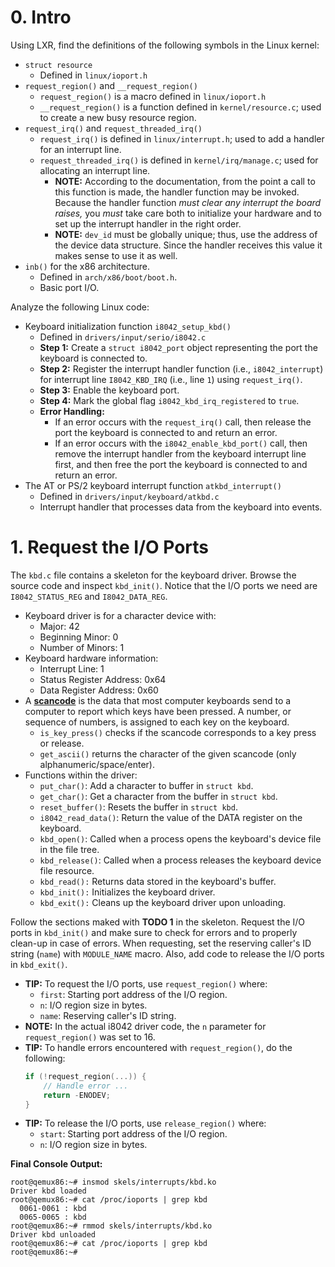 # 0. Intro
Using LXR, find the definitions of the following symbols in the Linux kernel:
- `struct resource`
    - Defined in `linux/ioport.h`
- `request_region()` and `__request_region()`
    - `request_region()` is a macro defined in `linux/ioport.h`
    - `__request_region()` is a function defined in `kernel/resource.c`; used to create a new busy resource region.
- `request_irq()` and `request_threaded_irq()`
    - `request_irq()` is defined in `linux/interrupt.h`; used to add a handler for an interrupt line.
    - `request_threaded_irq()` is defined in `kernel/irq/manage.c`; used for allocating an interrupt line.
        - **NOTE:** According to the documentation, from the point a call to this function is made, the handler function may be invoked. Because the handler function *must clear any interrupt the board raises,* you *must* take care both to initialize your hardware and to set up the interrupt handler in the right order.
        - **NOTE:** `dev_id` must be globally unique; thus, use the address of the device data structure. Since the handler receives this value it makes sense to use it as well.
- `inb()` for the x86 architecture.
    - Defined in `arch/x86/boot/boot.h`.
    - Basic port I/O.

Analyze the following Linux code:
- Keyboard initialization function `i8042_setup_kbd()`
    - Defined in `drivers/input/serio/i8042.c`
    - **Step 1:** Create a `struct i8042_port` object representing the port the keyboard is connected to.
    - **Step 2:** Register the interrupt handler function (i.e., `i8042_interrupt`) for interrupt line `I8042_KBD_IRQ` (i.e., line `1`) using `request_irq()`.
    - **Step 3:** Enable the keyboard port.
    - **Step 4:** Mark the global flag `i8042_kbd_irq_registered` to `true`.
    - **Error Handling:**
        - If an error occurs with the `request_irq()` call, then release the port the keyboard is connected to and return an error.
        - If an error occurs with the `i8042_enable_kbd_port()` call, then remove the interrupt handler from the keyboard interrupt line first, and then free the port the keyboard is connected to and return an error.
- The AT or PS/2 keyboard interrupt function `atkbd_interrupt()`
    - Defined in `drivers/input/keyboard/atkbd.c`
    - Interrupt handler that processes data from the keyboard into events.

# 1. Request the I/O Ports
The `kbd.c` file contains a skeleton for the keyboard driver. Browse the source code and inspect `kbd_init()`. Notice that the I/O ports we need are `I8042_STATUS_REG` and `I8042_DATA_REG`.
- Keyboard driver is for a character device with:
    - Major: 42
    - Beginning Minor: 0
    - Number of Minors: 1
- Keyboard hardware information:
    - Interrupt Line: 1
    - Status Register Address: 0x64
    - Data Register Address: 0x60
- A [**scancode**](https://en.wikipedia.org/wiki/Scancode) is the data that most computer keyboards send to a computer to report which keys have been pressed. A number, or sequence of numbers, is assigned to each key on the keyboard.
    - `is_key_press()` checks if the scancode corresponds to a key press or release.
    - `get_ascii()` returns the character of the given scancode (only alphanumeric/space/enter).
- Functions within the driver:
    - `put_char()`: Add a character to buffer in `struct kbd`.
    - `get_char()`: Get a character from the buffer in `struct kbd`.
    - `reset_buffer()`: Resets the buffer in `struct kbd`.
    - `i8042_read_data()`: Return the value of the DATA register on the keyboard.
    - `kbd_open()`: Called when a process opens the keyboard's device file in the file tree.
    - `kbd_release()`: Called when a process releases the keyboard device file resource.
    - `kbd_read():` Returns data stored in the keyboard's buffer.
    - `kbd_init():` Initializes the keyboard driver.
    - `kbd_exit():` Cleans up the keyboard driver upon unloading.

Follow the sections maked with **TODO 1** in the skeleton. Request the I/O ports in `kbd_init()` and make sure to check for errors and to properly clean-up in case of errors. When requesting, set the reserving caller's ID string (`name`) with `MODULE_NAME` macro. Also, add code to release the I/O ports in `kbd_exit()`.
- **TIP:** To request the I/O ports, use `request_region()` where:
    - `first`: Starting port address of the I/O region.
    - `n`: I/O region size in bytes.
    - `name`: Reserving caller's ID string.
- **NOTE:** In the actual i8042 driver code, the `n` parameter for `request_region()` was set to 16.
- **TIP:** To handle errors encountered with `request_region()`, do the following:
    ``` C
    if (!request_region(...)) {
        // Handle error ...
        return -ENODEV;
    }
    ```
- **TIP:** To release the I/O ports, use `release_region()` where:
    - `start`: Starting port address of the I/O region.
    - `n`: I/O region size in bytes.

**Final Console Output:**
```
root@qemux86:~# insmod skels/interrupts/kbd.ko 
Driver kbd loaded
root@qemux86:~# cat /proc/ioports | grep kbd
  0061-0061 : kbd
  0065-0065 : kbd
root@qemux86:~# rmmod skels/interrupts/kbd.ko 
Driver kbd unloaded
root@qemux86:~# cat /proc/ioports | grep kbd
root@qemux86:~#
```
